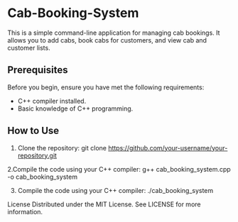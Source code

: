 # Cab-Booking-System


This is a simple command-line application for managing cab bookings. It allows you to add cabs, book cabs for customers, and view cab and customer lists.

## Prerequisites

Before you begin, ensure you have met the following requirements:
- C++ compiler installed.
- Basic knowledge of C++ programming.

## How to Use

1. Clone the repository:
   git clone https://github.com/your-username/your-repository.git
   
2.Compile the code using your C++ compiler:
   g++ cab_booking_system.cpp -o cab_booking_system

3. Compile the code using your C++ compiler:
   ./cab_booking_system
   
License
Distributed under the MIT License. See LICENSE for more information.
